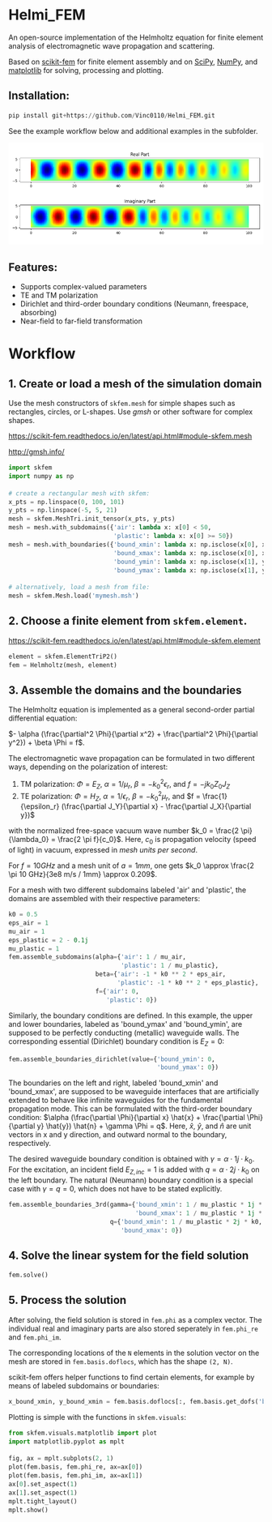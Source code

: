 # Helmi_FEM
An open-source implementation of the Helmholtz equation for finite element analysis of electromagnetic wave propagation and scattering.

Based on [scikit-fem](https://scikit-fem.readthedocs.io/en/latest/index.html) for finite element assembly and on [SciPy](https://scipy.org/), [NumPy](https://numpy.org/), and [matplotlib](https://matplotlib.org/) for solving, processing and plotting.

## Installation:
```python
pip install git+https://github.com/Vinc0110/Helmi_FEM.git
```

See the example workflow below and additional examples in the subfolder.

![Waveguide fields](examples/waveguide/waveguide.png)

## Features:
 - Supports complex-valued parameters
 - TE and TM polarization
 - Dirichlet and third-order boundary conditions (Neumann, freespace, absorbing)
 - Near-field to far-field transformation

# Workflow
## 1. Create or load a mesh of the simulation domain
Use the mesh constructors of `skfem.mesh` for simple shapes such as rectangles, circles, or L-shapes. 
Use *gmsh* or other software for complex shapes.

https://scikit-fem.readthedocs.io/en/latest/api.html#module-skfem.mesh

http://gmsh.info/

```python
import skfem
import numpy as np

# create a rectangular mesh with skfem:
x_pts = np.linspace(0, 100, 101)
y_pts = np.linspace(-5, 5, 21)
mesh = skfem.MeshTri.init_tensor(x_pts, y_pts)
mesh = mesh.with_subdomains({'air': lambda x: x[0] < 50,
                             'plastic': lambda x: x[0] >= 50})
mesh = mesh.with_boundaries({'bound_xmin': lambda x: np.isclose(x[0], x_pts[0]),
                             'bound_xmax': lambda x: np.isclose(x[0], x_pts[-1]),
                             'bound_ymin': lambda x: np.isclose(x[1], y_pts[0]),
                             'bound_ymax': lambda x: np.isclose(x[1], y_pts[-1])})

# alternatively, load a mesh from file:
mesh = skfem.Mesh.load('mymesh.msh')
```

## 2. Choose a finite element from `skfem.element`. 
https://scikit-fem.readthedocs.io/en/latest/api.html#module-skfem.element

``` python
element = skfem.ElementTriP2()
fem = Helmholtz(mesh, element)
```

## 3. Assemble the domains and the boundaries
The Helmholtz equation is implemented as a general second-order partial differential equation:

$- \alpha (\frac{\partial^2 \Phi}{\partial x^2} + \frac{\partial^2 \Phi}{\partial y^2}) + \beta \Phi = f$.

The electromagnetic wave propagation can be formulated in two different ways, depending on the polarization of interest:
1) TM polarization: $\Phi = E_Z$, $\alpha = 1 / \mu_r$, $\beta = -k_0^2 \epsilon_r$, and $f = -j k_0 Z_0 J_Z$
2) TE polarization: $\Phi = H_Z$, $\alpha = 1 / \epsilon_r$, $\beta = -k_0^2 \mu_r$, and $f = \frac{1}{\epsilon_r} (\frac{\partial J_Y}{\partial x} - \frac{\partial J_X}{\partial y})$

with the normalized free-space vacuum wave number $k_0 = \frac{2 \pi}{\lambda_0} = \frac{2 \pi f}{c_0}$. 
Here, $c_0$ is propagation velocity (speed of light) in vacuum, expressed in *mesh units per second*.

For $f = 10 GHz$ and a mesh unit of $a = 1 mm$, one gets $k_0 \approx \frac{2 \pi 10 GHz}{3e8 m/s / 1mm} \approx 0.209$.

For a mesh with two different subdomains labeled 'air' and 'plastic', the domains are assembled with their respective parameters:
```python
k0 = 0.5
eps_air = 1
mu_air = 1
eps_plastic = 2 - 0.1j
mu_plastic = 1
fem.assemble_subdomains(alpha={'air': 1 / mu_air, 
                               'plastic': 1 / mu_plastic}, 
                        beta={'air': -1 * k0 ** 2 * eps_air, 
                              'plastic': -1 * k0 ** 2 * eps_plastic}, 
                        f={'air': 0, 
                           'plastic': 0})
```

Similarly, the boundary conditions are defined. In this example, the upper and lower boundaries, labeled as 'bound_ymax' and 'bound_ymin', are supposed to be perfectly conducting (metallic) waveguide walls. 
The corresponding essential (Dirichlet) boundary condition is $E_Z = 0$:
```python
fem.assemble_boundaries_dirichlet(value={'bound_ymin': 0, 
                                         'bound_ymax': 0})
```

The boundaries on the left and right, labeled 'bound_xmin' and 'bound_xmax', are supposed to be waveguide interfaces that are artificially extended to behave like infinite waveguides for the fundamental propagation mode.
This can be formulated with the third-order boundary condition:
$\alpha (\frac{\partial \Phi}{\partial x} \hat{x} + \frac{\partial \Phi}{\partial y} \hat{y}) \hat{n} + \gamma \Phi = q$.
Here, $\hat{x}$, $\hat{y}$, and $\hat{n}$ are unit vectors in x and y direction, and outward normal to the boundary, respectively.

The desired waveguide boundary condition is obtained with $\gamma = \alpha \cdot 1j \cdot k_0$. 
For the excitation, an incident field $E_{Z,inc} = 1$ is added with $q = \alpha \cdot 2j \cdot k_0$ on the left boundary.
The natural (Neumann) boundary condition is a special case with $\gamma = q = 0$, which does not have to be stated explicitly.

```python
fem.assemble_boundaries_3rd(gamma={'bound_xmin': 1 / mu_plastic * 1j * k0, 
                                   'bound_xmax': 1 / mu_plastic * 1j * k0}, 
                            q={'bound_xmin': 1 / mu_plastic * 2j * k0, 
                               'bound_xmax': 0})
```

## 4. Solve the linear system for the field solution
```python
fem.solve()
```

## 5. Process the solution
After solving, the field solution is stored in `fem.phi` as a complex vector. The individual real and imaginary parts are also stored seperately in `fem.phi_re` and `fem.phi_im`.

The corresponding locations of the `N` elements in the solution vector on the mesh are stored in `fem.basis.doflocs`, which has the shape `(2, N)`.

scikit-fem offers helper functions to find certain elements, for example by means of labeled subdomains or boundaries:
```python
x_bound_xmin, y_bound_xmin = fem.basis.doflocs[:, fem.basis.get_dofs('bound_xmin')]
```

Plotting is simple with the functions in `skfem.visuals`:
```python
from skfem.visuals.matplotlib import plot
import matplotlib.pyplot as mplt

fig, ax = mplt.subplots(2, 1)
plot(fem.basis, fem.phi_re, ax=ax[0])
plot(fem.basis, fem.phi_im, ax=ax[1])
ax[0].set_aspect(1)
ax[1].set_aspect(1)
mplt.tight_layout()
mplt.show()
```